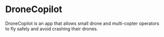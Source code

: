 # DroneCopilot
DroneCopilot is an app that allows small drone and multi-copter operators to fly safely and avoid crashing their drones.
